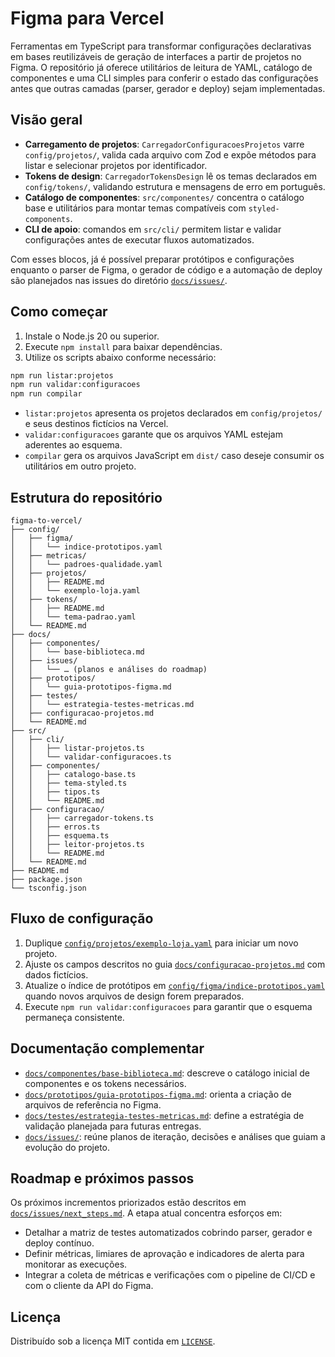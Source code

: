 # Figma para Vercel

Ferramentas em TypeScript para transformar configurações declarativas em bases reutilizáveis de geração de interfaces a partir de projetos no Figma. O repositório já oferece utilitários de leitura de YAML, catálogo de componentes e uma CLI simples para conferir o estado das configurações antes que outras camadas (parser, gerador e deploy) sejam implementadas.

## Visão geral
- **Carregamento de projetos**: `CarregadorConfiguracoesProjetos` varre `config/projetos/`, valida cada arquivo com Zod e expõe métodos para listar e selecionar projetos por identificador.
- **Tokens de design**: `CarregadorTokensDesign` lê os temas declarados em `config/tokens/`, validando estrutura e mensagens de erro em português.
- **Catálogo de componentes**: `src/componentes/` concentra o catálogo base e utilitários para montar temas compatíveis com `styled-components`.
- **CLI de apoio**: comandos em `src/cli/` permitem listar e validar configurações antes de executar fluxos automatizados.

Com esses blocos, já é possível preparar protótipos e configurações enquanto o parser de Figma, o gerador de código e a automação de deploy são planejados nas issues do diretório [`docs/issues/`](docs/issues/README.md).

## Como começar
1. Instale o Node.js 20 ou superior.
2. Execute `npm install` para baixar dependências.
3. Utilize os scripts abaixo conforme necessário:

```bash
npm run listar:projetos
npm run validar:configuracoes
npm run compilar
```

- `listar:projetos` apresenta os projetos declarados em `config/projetos/` e seus destinos fictícios na Vercel.
- `validar:configuracoes` garante que os arquivos YAML estejam aderentes ao esquema.
- `compilar` gera os arquivos JavaScript em `dist/` caso deseje consumir os utilitários em outro projeto.

## Estrutura do repositório

```
figma-to-vercel/
├── config/
│   ├── figma/
│   │   └── indice-prototipos.yaml
│   ├── metricas/
│   │   └── padroes-qualidade.yaml
│   ├── projetos/
│   │   ├── README.md
│   │   └── exemplo-loja.yaml
│   ├── tokens/
│   │   ├── README.md
│   │   └── tema-padrao.yaml
│   └── README.md
├── docs/
│   ├── componentes/
│   │   └── base-biblioteca.md
│   ├── issues/
│   │   └── … (planos e análises do roadmap)
│   ├── prototipos/
│   │   └── guia-prototipos-figma.md
│   ├── testes/
│   │   └── estrategia-testes-metricas.md
│   ├── configuracao-projetos.md
│   └── README.md
├── src/
│   ├── cli/
│   │   ├── listar-projetos.ts
│   │   └── validar-configuracoes.ts
│   ├── componentes/
│   │   ├── catalogo-base.ts
│   │   ├── tema-styled.ts
│   │   ├── tipos.ts
│   │   └── README.md
│   ├── configuracao/
│   │   ├── carregador-tokens.ts
│   │   ├── erros.ts
│   │   ├── esquema.ts
│   │   ├── leitor-projetos.ts
│   │   └── README.md
│   └── README.md
├── README.md
├── package.json
└── tsconfig.json
```

## Fluxo de configuração
1. Duplique [`config/projetos/exemplo-loja.yaml`](config/projetos/exemplo-loja.yaml) para iniciar um novo projeto.
2. Ajuste os campos descritos no guia [`docs/configuracao-projetos.md`](docs/configuracao-projetos.md) com dados fictícios.
3. Atualize o índice de protótipos em [`config/figma/indice-prototipos.yaml`](config/figma/indice-prototipos.yaml) quando novos arquivos de design forem preparados.
4. Execute `npm run validar:configuracoes` para garantir que o esquema permaneça consistente.

## Documentação complementar
- [`docs/componentes/base-biblioteca.md`](docs/componentes/base-biblioteca.md): descreve o catálogo inicial de componentes e os tokens necessários.
- [`docs/prototipos/guia-prototipos-figma.md`](docs/prototipos/guia-prototipos-figma.md): orienta a criação de arquivos de referência no Figma.
- [`docs/testes/estrategia-testes-metricas.md`](docs/testes/estrategia-testes-metricas.md): define a estratégia de validação planejada para futuras entregas.
- [`docs/issues/`](docs/issues/README.md): reúne planos de iteração, decisões e análises que guiam a evolução do projeto.

## Roadmap e próximos passos
Os próximos incrementos priorizados estão descritos em [`docs/issues/next_steps.md`](docs/issues/next_steps.md). A etapa atual concentra esforços em:

- Detalhar a matriz de testes automatizados cobrindo parser, gerador e deploy contínuo.
- Definir métricas, limiares de aprovação e indicadores de alerta para monitorar as execuções.
- Integrar a coleta de métricas e verificações com o pipeline de CI/CD e com o cliente da API do Figma.

## Licença
Distribuído sob a licença MIT contida em [`LICENSE`](LICENSE).
